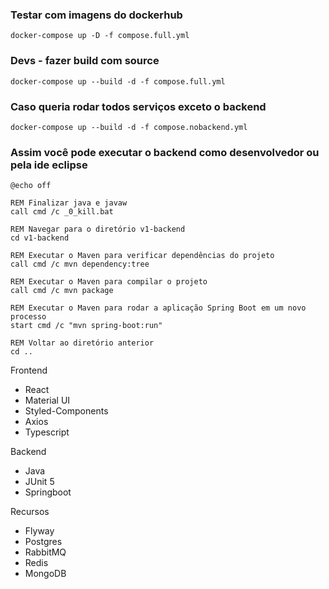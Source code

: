 ### Testar com imagens do dockerhub
```
docker-compose up -D -f compose.full.yml
```

### Devs - fazer build com source
```
docker-compose up --build -d -f compose.full.yml
```

### Caso queria rodar todos serviços exceto o backend 
```
docker-compose up --build -d -f compose.nobackend.yml
```
### Assim você pode executar o backend como desenvolvedor ou pela ide eclipse
```
@echo off

REM Finalizar java e javaw
call cmd /c _0_kill.bat

REM Navegar para o diretório v1-backend
cd v1-backend

REM Executar o Maven para verificar dependências do projeto
call cmd /c mvn dependency:tree

REM Executar o Maven para compilar o projeto
call cmd /c mvn package

REM Executar o Maven para rodar a aplicação Spring Boot em um novo processo
start cmd /c "mvn spring-boot:run"

REM Voltar ao diretório anterior
cd ..
```


Frontend
- React
- Material UI
- Styled-Components
- Axios
- Typescript

Backend
- Java
- JUnit 5
- Springboot

Recursos
- Flyway
- Postgres
- RabbitMQ
- Redis
- MongoDB
